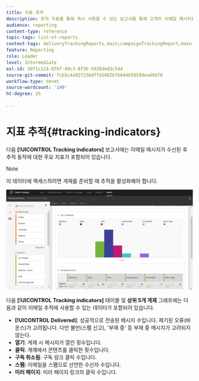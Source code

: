 ```yaml
---
title: 지표 추적
description: 추적 지표를 통해 즉시 사용할 수 있는 보고서를 통해 고객이 이메일 메시지를 받을 때 취하는 행동에 대해 알아봅니다.
audience: reporting
content-type: reference
topic-tags: list-of-reports
context-tags: deliveryTrackingReports,main;campaignTrackingReport,main;programTrackingReport,main
feature: Reporting
role: Leader
level: Intermediate
exl-id: 5071c124-07b7-49c3-8f36-5928ded3c544
source-git-commit: fcb5c4a92f23bdffd1082b7b044b5859dead9d70
workflow-type: tm+mt
source-wordcount: '149'
ht-degree: 2%

---
```


# 지표 추적{#tracking-indicators}

다음 **[!UICONTROL Tracking indicators]** 보고서에는 이메일 메시지가 수신된 후 추적 동작에 대한 주요 지표가 포함되어 있습니다.

>[!NOTE]
>
>이 데이터에 액세스하려면 게재를 준비할 때 추적을 활성화해야 합니다.

![](assets/delivery_reports_2.png)

다음 **[!UICONTROL Tracking indicators]** 테이블 및 **상위 5개 게재** 그래프에는 다음과 같이 이메일 추적에 사용할 수 있는 데이터가 포함되어 있습니다.

* **[!UICONTROL Delivered]**: 성공적으로 전송된 메시지 수입니다. 제기된 오류(바운스)가 고려됩니다. 다만 불만(스팸 신고), &#39;부재 중&#39; 등 부재 중 메시지가 고려되지 않는다.
* **열기**: 게재 시 메시지가 열린 횟수입니다.
* **클릭**: 게재에서 콘텐츠를 클릭한 횟수입니다.
* **구독 취소됨**: 구독 링크 클릭 수입니다.
* **스팸:** 이메일을 스팸으로 선언한 수신자 수입니다.
* **미러 페이지**: 미러 페이지 링크의 클릭 수입니다.
